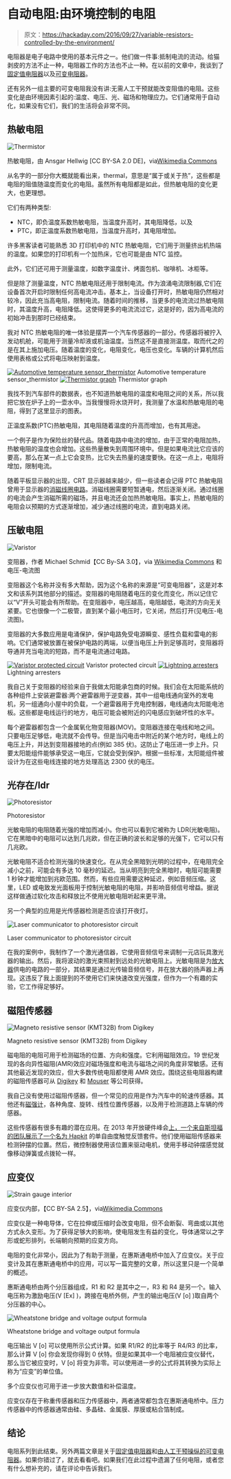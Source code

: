 # 自动电阻:由环境控制的电阻

> 原文：<https://hackaday.com/2016/09/27/variable-resistors-controlled-by-the-environment/>

电阻器是电子电路中使用的基本元件之一。他们做一件事:抵制电流的流动。给猫剥皮的方法不止一种，电阻器工作的方法也不止一种。在以前的文章中，我谈到了[固定值电阻器](http://hackaday.com/2016/09/06/what-is-there-to-know-about-resistors/)以及[可变电阻器](http://hackaday.com/2016/09/16/resistance-in-motion-everything-you-should-know-about-variable-resistors/)。

还有另外一组主要的可变电阻我没有讲:无需人工干预就能改变阻值的电阻。这些变化是由环境因素引起的:温度、电压、光、磁场和物理应力。它们通常用于自动化，如果没有它们，我们的生活将会非常不同。

## 热敏电阻

![Thermistor](img/86018a0f1cdb5c95e31938592bb7f9a7.png)

热敏电阻，由 Ansgar Hellwig [CC BY-SA 2.0 DE]，via[Wikimedia Commons](https://en.wikipedia.org/wiki/File:NTC_bead.jpg)

从名字的一部分你大概就能看出来，thermal，意思是“属于或关于热”，这些都是电阻的阻值随温度而变化的电阻。虽然所有电阻都是如此，但热敏电阻的变化更大，也更理想。

它们有两种类型:

*   NTC，即负温度系数热敏电阻，当温度升高时，其电阻降低，以及
*   PTC，即正温度系数热敏电阻，当温度升高时，其电阻增加。

许多黑客读者可能熟悉 3D 打印机中的 NTC 热敏电阻，它们用于测量挤出机热端的温度。如果您的打印机有一个加热床，它也可能是由 NTC 监控。

此外，它们还可用于测量温度，如数字温度计、烤面包机、咖啡机、冰柜等。

但是除了测量温度，NTC 热敏电阻还用于限制电流。作为浪涌电流限制器,它们在设备首次开启时限制任何高电流冲击。基本上，当设备打开时，热敏电阻仍然相对较冷，因此充当高电阻，限制电流。随着时间的推移，当更多的电流流过热敏电阻时，其温度升高，电阻降低。这使得更多的电流流过它，这是好的，因为高电流的初始冲击到那时已经结束。

我对 NTC 热敏电阻的唯一体验是摆弄一个汽车传感器的一部分。传感器将被拧入发动机舱，可能用于测量冷却液或机油温度。当然这不是直接测温度。取而代之的是在其上施加电压。随着温度的变化，电阻变化，电压也变化。车辆的计算机然后使用表格或公式将电压映射到温度。

 [![Automotive temperature sensor_thermistor](img/112d852bdaa561ff88e864912e433d09.png "Automotive temperature sensor_thermistor")](https://hackaday.com/2016/09/27/variable-resistors-controlled-by-the-environment/automotive_temp_sensor_thermistor_cr/) Automotive temperature sensor_thermistor [![Thermistor graph](img/d08b64a08ff160b85a4199ce57b6bce1.png "automotive_temp_sensor_thermistor_chart")](https://hackaday.com/2016/09/27/variable-resistors-controlled-by-the-environment/automotive_temp_sensor_thermistor_chart/) Thermistor graph

我找不到汽车部件的数据表，也不知道热敏电阻的温度和电阻之间的关系，所以我把它放在炉子上的一壶水中。当我慢慢将水烧开时，我测量了水温和热敏电阻的电阻，得到了这里显示的图表。

正温度系数(PTC)热敏电阻，其电阻随着温度的升高而增加，也有其用途。

一个例子是作为保险丝的替代品。随着电路中电流的增加，由于正常的电阻加热，热敏电阻的温度也会增加。这些热量散失到周围环境中。但是如果电流比它应该的要高，那么在某一点上它会变热，比它失去热量的速度要快。在这一点上，电阻将增加，限制电流。

随着平板显示器的出现，CRT 显示器越来越少，但一些读者会记得 PTC 热敏电阻曾用于显示器的[消磁线圈电路](http://hackaday.com/2016/05/25/wtf-is-degaussing/)。消磁线圈需要短暂通电，然后逐渐关闭。通过线圈的电流会产生消磁所需的磁场，并且电流还会加热热敏电阻。事实上，热敏电阻的电阻会以预期的方式逐渐增加，减少通过线圈的电流，直到电路关闭。

## 压敏电阻

![Varistor](img/5abc48a46c0f233d1daa197d458d0b30.png)

变阻器，作者 Michael Schmid【CC By-SA 3.0】，via [Wikimedia Commons](https://en.wikipedia.org/wiki/File:Varistor_S14K385_photo.jpg) 和电压-电流图

变阻器这个名称并没有多大帮助，因为这个名称的来源是“可变电阻器”，这是对本文和该系列其他部分的描述。变阻器的电阻随着电压的变化而变化，所以记住它以“V”开头可能会有所帮助。在变阻器中，电压越高，电阻越低，电流的方向无关紧要。它也很像一个二极管，直到某个最小电压时，它关闭，然后打开(见电压-电流图)。

变阻器的大多数应用是电涌保护，保护电路免受电源瞬变、感性负载和雷电的影响。它们通常被放置在被保护电路的两端，以便当电压上升到足够高时，变阻器将导通并充当电流的短路，而不是电流通过电路。

 [![Varistor protected circuit](img/a511c58d9a19b287bf2bd61f9a8583e0.png "Varistor protected circuit")](https://hackaday.com/2016/09/27/variable-resistors-controlled-by-the-environment/varistor_protected_circuit/) Varistor protected circuit [![Lightning arresters](img/735935eddc2603af1067a1a0b2eefce3.png "Lightning arresters")](https://hackaday.com/2016/09/27/variable-resistors-controlled-by-the-environment/varistor_lightning_arresters_05_070820_aftwal_pv_an/) Lightning arresters

我自己关于变阻器的经验来自于我做太阳能承包商的时候。我们会在太阳能系统的各种组件上安装避雷器:两个避雷器用于逆变器，其中一组电线通向室外的发电机，另一组通向小屋中的负载，一个避雷器用于充电控制器，电线通向太阳能电池板。这些都是电线运行的地方，电压可能会被附近的闪电感应到破坏性的水平。

每个避雷器都包含一个金属氧化物变阻器(MOV)。变阻器连接在电线和地之间。只要电压足够低，电流就不会传导。但是当闪电击中附近的某个地方时，电线上的电压上升，并达到变阻器接地的点(例如 385 伏)。这防止了电压进一步上升。只要太阳能组件能够承受这一电压，它就会受到保护。根据一些标准，太阳能组件被设计为在这些电线连接的地方处理高达 2300 伏的电压。

## 光存在/ldr

![Photoresistor](img/e4e7e4b8cd53e42ee8311b780086cbd3.png)

Photoresistor

光敏电阻的电阻随着光强的增加而减小。你也可以看到它被称为 LDR(光敏电阻)。它在黑暗中的电阻可以达到几兆欧，但在正确的波长和足够的光强下，它可以只有几兆欧。

光敏电阻不适合检测光强的快速变化。在从完全黑暗到光明的过程中，在电阻完全减小之前，可能会有多达 10 毫秒的延迟。当从明亮到完全黑暗时，电阻可能需要 1 秒钟才能增加到兆欧范围。然而，有些应用需要这种延迟，例如音频压缩。这里，LED 或电致发光面板用于控制光敏电阻的电阻，并影响音频信号增益。据说这样做通过软化攻击和释放比不使用光敏电阻听起来更平滑。

另一个典型的应用是光传感器检测是否应该打开夜灯。

![Laser communicator to photoresistor circuit](img/dd967b7b2db6bd1115bc7cb0c7705a55.png)

Laser communicator to photoresistor circuit

在我的案例中，我制作了一个激光通信器，它使用音频信号来调制一元店玩具激光器的输出。然后，我将波动的激光束照射到远处的光敏电阻上。光敏电阻是为[放大器](http://hackaday.com/2013/08/11/a-crystal-radio-amplifier-in-a-jar)供电的电路的一部分，其结果是通过光传输音频信号，并在放大器的扬声器上再现。这违反了我上面提到的不使用它们来快速改变光强度，但作为一个有趣的实验，它工作得足够好。

## 磁阻传感器

![Magneto resistive sensor (KMT32B) from Digikey](img/2a7141b12e8a6df96ed053ed43e5f02b.png)

Magneto resistive sensor (KMT32B) from Digikey

磁电阻的电阻可用于检测磁场的位置、方向和强度。它利用磁阻效应。19 世纪发现的各向异性磁阻(AMR)效应对磁场强度和电流与磁场之间的角度非常敏感。还有其他最近发现的效应，但大多数传统电阻都使用 AMR 效应。围绕这些电阻器构建的磁阻传感器可从 [Digikey](http://www.digikey.com/en/ptm/m/measurement-specialties-inc/kmt32b-magneto-resistive-sensor) 和 [Mouser](http://www.mouser.be/search/refine.aspx?Ntk=P_MarCom&Ntt=112106310) 等公司获得。

我自己没有使用过磁阻传感器，但一个常见的应用是作为汽车中的轮速传感器。其他还有[磁强计](https://en.wikipedia.org/wiki/Magnetometer)，各种角度、旋转、线性位置传感器，以及用于检测道路上车辆的传感器。

这些传感器有很多有趣的潜在应用。在 2013 年开放硬件峰会[上，一个来自斯坦福的团队展示了一个名为 Hapkit](http://hackaday.com/2013/09/07/open-hardware-summit-2013-part-1-demos) 的单自由度触觉反馈套件。他们使用磁阻传感器来检测钟摆的位置。然后，微控制器使用该位置来驱动电机，使用手移动钟摆感觉就像移动弹簧或点拨轮一样。

## 应变仪

![ Strain gauge interior](img/8f1b6cec4c8899a94890d0dfca9e21ce.png)

应变仪内部，【CC BY-SA 2.5】，via[Wikimedia Commons](https://en.wikipedia.org/wiki/File:Strain_gauge.svg)

应变仪是一种电导体，它在拉伸或压缩时会改变电阻，但不会断裂、弯曲或以其他方式永久变形。为了获得足够大的影响，使电阻发生有益的变化，导体通常以之字形或蛇形排列，长端朝向预期的应变方向。

电阻的变化非常小，因此为了有助于测量，在惠斯通电桥中加入了应变仪。关于应变计及其在惠斯通电桥中的应用，可以写一篇完整的文章，所以这里只是一个简单的概述。

惠斯通电桥由两个分压器组成，R1 和 R2 是其中之一，R3 和 R4 是另一个。输入电压称为激励电压(V [Ex] )，跨接在电桥外侧，产生的输出电压(V [o] )取自两个分压器的中心。

![Wheatstone bridge and voltage output formula](img/6d30f97575260f7ffdf63e64077f50d2.png)

Wheatstone bridge and voltage output formula

电压输出 V [o] 可以使用所示公式计算。如果 R1/R2 的比率等于 R4/R3 的比率，那么计算 V [o] 你会发现你得到 0 伏特。但是如果其中一个电阻被应变仪替代，那么当它被应变时，V [o] 将变为非零。可以使用进一步的公式将其转换为实际上称为“应变”的单位值。

多个应变仪也可用于进一步放大数值和补偿温度。

应变仪存在于称重传感器和压力传感器中，两者通常都包含在惠斯通电桥中。压力传感器中的传感器通常由硅、多晶硅、金属膜、厚膜或粘合箔制成。

## 结论

电阻系列到此结束。另外两篇文章是关于[固定值电阻器](http://hackaday.com/2016/09/06/what-is-there-to-know-about-resistors/)和[由人工干预操纵的可变电阻器](http://hackaday.com/2016/09/16/resistance-in-motion-everything-you-should-know-about-variable-resistors/)。如果你错过了，就去看看吧。如果我们在此过程中遗漏了任何电阻，或者您有什么想补充的，请在评论中告诉我们。